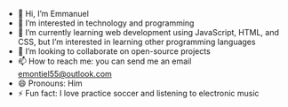 - 👋 Hi, I’m Emmanuel
- 👀 I’m interested in technology and programming
- 🌱 I’m currently learning web development using JavaScript, HTML, and CSS, but I’m interested in learning other programming languages
- 💞️ I’m looking to collaborate on open-source projects
- 📫 How to reach me: you can send me an email emontiel55@outlook.com
- 😄 Pronouns: Him
- ⚡ Fun fact: I love practice soccer and listening to electronic music

